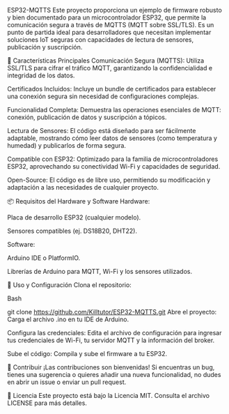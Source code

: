 ESP32-MQTTS
Este proyecto proporciona un ejemplo de firmware robusto y bien documentado para un microcontrolador ESP32, que permite la comunicación segura a través de MQTTS (MQTT sobre SSL/TLS). Es un punto de partida ideal para desarrolladores que necesitan implementar soluciones IoT seguras con capacidades de lectura de sensores, publicación y suscripción.

🌟 Características Principales
Comunicación Segura (MQTTS): Utiliza SSL/TLS para cifrar el tráfico MQTT, garantizando la confidencialidad e integridad de los datos.

Certificados Incluidos: Incluye un bundle de certificados para establecer una conexión segura sin necesidad de configuraciones complejas.

Funcionalidad Completa: Demuestra las operaciones esenciales de MQTT: conexión, publicación de datos y suscripción a tópicos.

Lectura de Sensores: El código está diseñado para ser fácilmente adaptable, mostrando cómo leer datos de sensores (como temperatura y humedad) y publicarlos de forma segura.

Compatible con ESP32: Optimizado para la familia de microcontroladores ESP32, aprovechando su conectividad Wi-Fi y capacidades de seguridad.

Open-Source: El código es de libre uso, permitiendo su modificación y adaptación a las necesidades de cualquier proyecto.

📦 Requisitos del Hardware y Software
Hardware:

Placa de desarrollo ESP32 (cualquier modelo).

Sensores compatibles (ej. DS18B20, DHT22).

Software:

Arduino IDE o PlatformIO.

Librerías de Arduino para MQTT, Wi-Fi y los sensores utilizados.

🚀 Uso y Configuración
Clona el repositorio:

Bash

git clone https://github.com/Killtutor/ESP32-MQTTS.git
Abre el proyecto: Carga el archivo .ino en tu IDE de Arduino.

Configura las credenciales: Edita el archivo de configuración para ingresar tus credenciales de Wi-Fi, tu servidor MQTT y la información del broker.

Sube el código: Compila y sube el firmware a tu ESP32.

🤝 Contribuir
¡Las contribuciones son bienvenidas! Si encuentras un bug, tienes una sugerencia o quieres añadir una nueva funcionalidad, no dudes en abrir un issue o enviar un pull request.

📝 Licencia
Este proyecto está bajo la Licencia MIT. Consulta el archivo LICENSE para más detalles.
